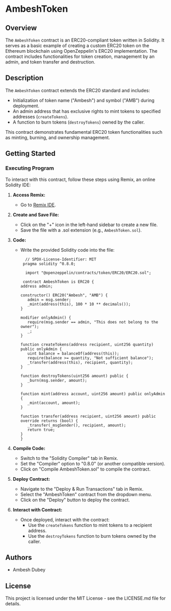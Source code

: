 # AmbeshToken

## Overview

The `AmbeshToken` contract is an ERC20-compliant token written in Solidity. It serves as a basic example of creating a custom ERC20 token on the Ethereum blockchain using OpenZeppelin's ERC20 implementation. The contract includes functionalities for token creation, management by an admin, and token transfer and destruction.

## Description

The `AmbeshToken` contract extends the ERC20 standard and includes:
- Initialization of token name ("Ambesh") and symbol ("AMB") during deployment.
- An admin address that has exclusive rights to mint tokens to specified addresses (`createTokens`).
- A function to burn tokens (`destroyTokens`) owned by the caller.

This contract demonstrates fundamental ERC20 token functionalities such as minting, burning, and ownership management.

## Getting Started

### Executing Program

To interact with this contract, follow these steps using Remix, an online Solidity IDE:

1. **Access Remix:**
   - Go to [Remix IDE](https://remix.ethereum.org/).

2. **Create and Save File:**
   - Click on the "+" icon in the left-hand sidebar to create a new file.
   - Save the file with a .sol extension (e.g., `AmbeshToken.sol`).

3. **Code:**
   - Write the provided Solidity code into the file:

     ```solidity
       // SPDX-License-Identifier: MIT
      pragma solidity ^0.8.0;

       import "@openzeppelin/contracts/token/ERC20/ERC20.sol";

      contract AmbeshToken is ERC20 {
     address admin;

     constructor() ERC20("Ambesh", "AMB") {
        admin = msg.sender;
        _mint(address(this), 100 * 10 ** decimals());
     }
    
     modifier onlyAdmin() {
        require(msg.sender == admin, "This does not belong to the owner");
        _;
     }

     function createTokens(address recipient, uint256 quantity) public onlyAdmin {
        uint balance = balanceOf(address(this));
        require(balance >= quantity, "Not sufficient balance");
        _transfer(address(this), recipient, quantity);
     }

     function destroyTokens(uint256 amount) public {
        _burn(msg.sender, amount);
     }

     function mint(address account, uint256 amount) public onlyAdmin {
        _mint(account, amount);
     }

     function transfer(address recipient, uint256 amount) public override returns (bool) {
        _transfer(_msgSender(), recipient, amount);
        return true;
     }
     }

     ```

4. **Compile Code:**
   - Switch to the "Solidity Compiler" tab in Remix.
   - Set the "Compiler" option to "0.8.0" (or another compatible version).
   - Click on "Compile AmbeshToken.sol" to compile the contract.

5. **Deploy Contract:**
   - Navigate to the "Deploy & Run Transactions" tab in Remix.
   - Select the "AmbeshToken" contract from the dropdown menu.
   - Click on the "Deploy" button to deploy the contract.

6. **Interact with Contract:**
   - Once deployed, interact with the contract:
     - Use the `createTokens` function to mint tokens to a recipient address.
     - Use the `destroyTokens` function to burn tokens owned by the caller.

## Authors

- Ambesh Dubey

## License

This project is licensed under the MIT License - see the LICENSE.md file for details.
